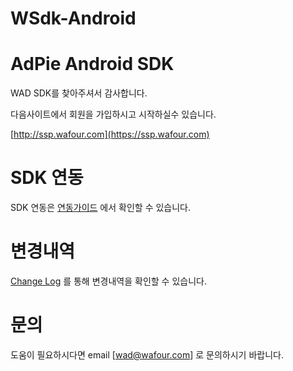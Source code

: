 # WSdk-Android
# AdPie Android SDK
WAD SDK를 찾아주셔서 감사합니다.

다음사이트에서 회원을 가입하시고 시작하실수 있습니다. 

[http://ssp.wafour.com](https://ssp.wafour.com)

# SDK 연동
SDK 연동은 [연동가이드](https://github.com/wafour/WSdk-Android/wiki) 에서 확인할 수 있습니다.

# 변경내역
[Change Log](https://github.com/wafour/WSdk-Android/blob/master/CHANGELOG.md) 를 통해 변경내역을 확인할 수 있습니다.

# 문의
도움이 필요하시다면 email [wad@wafour.com] 로 문의하시기 바랍니다.
